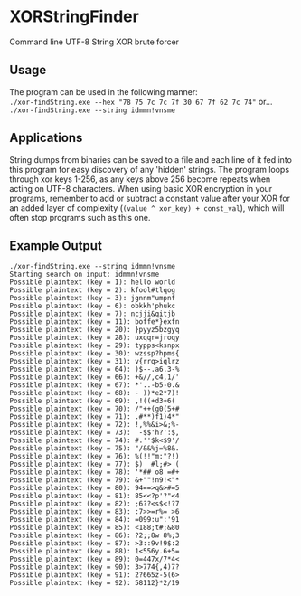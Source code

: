 # XORStringFinder
Command line UTF-8 String XOR brute forcer

## Usage
The program can be used in the following manner:  
` ./xor-findString.exe --hex "78 75 7c 7c 7f 30 67 7f 62 7c 74" `
or...
` ./xor-findString.exe --string idmmn!vnsme `

## Applications
String dumps from binaries can be saved to a file and each line of it fed into this program for easy discovery of any 'hidden' strings. The program loops through xor keys 1-256, as any keys above 256 become repeats when acting on UTF-8 characters. When using basic XOR encryption in your programs, remember to add or subtract a constant value after your XOR for an added layer of complexity (`(value ^ xor_key) + const_val`), which will often stop programs such as this one.

## Example Output

```
./xor-findString.exe --string idmmn!vnsme
Starting search on input: idmmn!vnsme
Possible plaintext (key = 1): hello world
Possible plaintext (key = 2): kfool#tlqog
Possible plaintext (key = 3): jgnnm"umpnf
Possible plaintext (key = 6): obkkh'phukc
Possible plaintext (key = 7): ncjji&qitjb
Possible plaintext (key = 11): boffe*}exfn
Possible plaintext (key = 20): }pyyz5bzgyq
Possible plaintext (key = 28): uxqqr=jroqy
Possible plaintext (key = 29): typps<ksnpx
Possible plaintext (key = 30): wzssp?hpms{
Possible plaintext (key = 31): v{rrq>iqlrz
Possible plaintext (key = 64): )$--.a6.3-%
Possible plaintext (key = 66): +&//,c4,1/'
Possible plaintext (key = 67): *'..-b5-0.&
Possible plaintext (key = 68): - ))*e2*7)!
Possible plaintext (key = 69): ,!((+d3+6(
Possible plaintext (key = 70): /"++(g0(5+#
Possible plaintext (key = 71): .#**)f1)4*"
Possible plaintext (key = 72): !,%%&i>&;%-
Possible plaintext (key = 73):  -$$'h?':$,
Possible plaintext (key = 74): #.''$k<$9'/
Possible plaintext (key = 75): "/&&%j=%8&.
Possible plaintext (key = 76): %(!!"m:"?!)
Possible plaintext (key = 77): $)  #l;#> (
Possible plaintext (key = 78): '*## o8 =#+
Possible plaintext (key = 79): &+""!n9!<"*
Possible plaintext (key = 80): 94==>q&>#=5
Possible plaintext (key = 81): 85<<?p'?"<4
Possible plaintext (key = 82): ;6??<s$<!?7
Possible plaintext (key = 83): :7>>=r%= >6
Possible plaintext (key = 84): =099:u":'91
Possible plaintext (key = 85): <188;t#;&80
Possible plaintext (key = 86): ?2;;8w 8%;3
Possible plaintext (key = 87): >3::9v!9$:2
Possible plaintext (key = 88): 1<556y.6+5=
Possible plaintext (key = 89): 0=447x/7*4<
Possible plaintext (key = 90): 3>774{,4)7?
Possible plaintext (key = 91): 2?665z-5(6>
Possible plaintext (key = 92): 58112}*2/19
```
